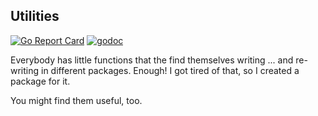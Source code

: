 ## Utilities
[![Go Report Card](https://goreportcard.com/badge/github.com/invertedv/utilities)](https://goreportcard.com/report/github.com/invertedv/utilities)
[![godoc](https://img.shields.io/badge/go.dev-reference-007d9c?logo=go&logoColor=white)](https://pkg.go.dev/mod/github.com/invertedv/utilities?tab=overview)

Everybody has little functions that the find themselves writing ... and re-writing in different packages.
Enough! I got tired of that, so I created a package for it.  

You might find them useful, too.

